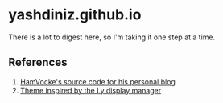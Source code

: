 # yashdiniz.github.io

There is a lot to digest here, so I'm taking it one step at a time.

## References

1. [HamVocke's source code for his personal blog](https://github.com/hamvocke/hamvocke.github.io)
1. [Theme inspired by the Ly display manager](https://github.com/fairyglade/ly)
